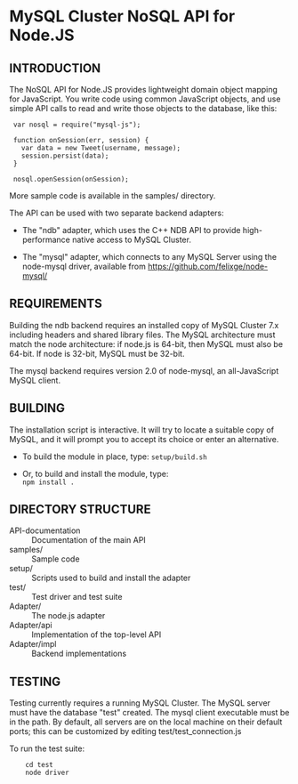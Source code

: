 MySQL Cluster NoSQL API for Node.JS
===================================

INTRODUCTION
------------
The NoSQL API for Node.JS provides lightweight domain object mapping for 
JavaScript.  You write code using common JavaScript objects, and use simple
API calls to read and write those objects to the database, like this:

```
 var nosql = require("mysql-js");
 
 function onSession(err, session) {
   var data = new Tweet(username, message);
   session.persist(data);
 }

 nosql.openSession(onSession);
```

More sample code is available in the samples/ directory.

 The API can be used with two separate backend adapters:

  - The "ndb" adapter, which uses the C++ NDB API to provide
    high-performance native access to MySQL Cluster. 

  - The "mysql" adapter, which connects to any MySQL Server using the node-mysql 
    driver, available from https://github.com/felixge/node-mysql/


REQUIREMENTS
------------
Building the ndb backend requires an installed copy of MySQL Cluster 7.x 
including  headers and shared library files.  The MySQL architecture must match
the node architecture: if node.js is 64-bit, then MySQL must also be 64-bit.  If 
node is 32-bit, MySQL must be 32-bit.

The mysql backend requires version 2.0 of node-mysql, an all-JavaScript 
MySQL client.


BUILDING
--------
The installation script is interactive.  It will try to locate a suitable copy 
of MySQL, and it will prompt you to accept its choice or enter an alternative.

* To build the module in place, type:
    ```setup/build.sh```
    
* Or, to build and install the module, type:  
    ```npm install . ```
 

DIRECTORY STRUCTURE
-------------------
<dl compact>
 <dt> API-documentation  <dd>      Documentation of the main API
 <dt> samples/           <dd>      Sample code
 <dt> setup/             <dd>      Scripts used to build and install the adapter
 <dt> test/              <dd>      Test driver and test suite
 <dt> Adapter/           <dd>      The node.js adapter
 <dt> Adapter/api        <dd>      Implementation of the top-level API
 <dt> Adapter/impl       <dd>      Backend implementations
</dl>


TESTING
-------
Testing currently requires a running MySQL Cluster. The MySQL server must have
the database "test" created. The mysql client executable must be in the path.
By default, all servers are on the local machine on their default ports; this 
can be customized by editing test/test_connection.js

To run the test suite:
```
    cd test
    node driver 
```
